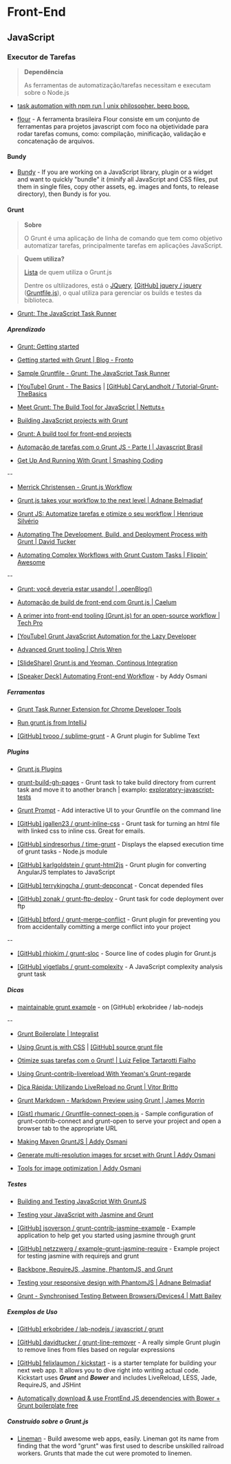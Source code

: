 # Front-End

## JavaScript

### Executor de Tarefas

> **Dependência**
> 
> As ferramentas de automatização/tarefas necessitam e executam sobre o Node.js

* [task automation with npm run | unix philosopher. beep boop.](http://substack.net/task_automation_with_npm_run)

* [flour](http://ricardo.cc/cake-flour/) - A ferramenta brasileira Flour consiste em um conjunto de ferramentas para projetos javascript com foco na objetividade para rodar tarefas comuns, como: compilação, minificação, validação e concatenação de arquivos.

#### Bundy

* [Bundy](https://github.com/michaldudek/Bundy) - If you are working on a JavaScript library, plugin or a widget and  want to quickly "bundle" it (minify all JavaScript and CSS files, put  them in single files, copy other assets, eg. images and fonts, to  release directory), then Bundy is for you.


#### Grunt

> **Sobre**
> 
> O Grunt é uma aplicação de linha de comando que tem como objetivo automatizar tarefas, principalmente tarefas em aplicações JavaScript.

> **Quem utiliza?**
> 
> [Lista](http://gruntjs.com/who-uses-grunt) de quem utiliza o Grunt.js
> 
> Dentre os ultilizadores, está o [JQuery](http://jquery.com/), [[GitHub] jquery / jquery](https://github.com/jquery/jquery) ([Gruntfile.js](https://github.com/jquery/jquery/blob/master/Gruntfile.js)), o qual utiliza para gerenciar os builds e testes da biblioteca.

* [Grunt: The JavaScript Task Runner](http://gruntjs.com/)


##### Aprendizado

* [Grunt: Getting started](https://github.com/gruntjs/grunt/wiki/Getting-started)

* [Getting started with Grunt | Blog - Fronto](http://fronto.be/blog/detail/getting-started-with-grunt)

* [Sample Gruntfile - Grunt: The JavaScript Task Runner](http://gruntjs.com/sample-gruntfile)

* [[YouTube] Grunt - The Basics](https://www.youtube.com/watch?v=q3Sqljpr-Vc) | [[GitHub] CaryLandholt / Tutorial-Grunt-TheBasics](https://github.com/CaryLandholt/Tutorial-Grunt-TheBasics)

* [Meet Grunt: The Build Tool for JavaScript | Nettuts+](http://net.tutsplus.com/tutorials/javascript-ajax/meeting-grunt-the-build-tool-for-javascript/)

* [Building JavaScript projects with Grunt](http://ruudud.github.com/2012/12/22/grunt/)

* [Grunt: A build tool for front-end projects](http://frederic-hemberger.de/artikel/grunt-buildtool-for-frontend-projects/)

* [Automação de tarefas com o Grunt JS - Parte I | Javascript Brasil](http://javascriptbrasil.com/2013/10/08/automacao-de-tarefas-com-grunt-parte-1/)

* [Get Up And Running With Grunt | Smashing Coding](http://coding.smashingmagazine.com/2013/10/29/get-up-running-grunt/)

--

* [Merrick Christensen - Grunt.js Workflow](http://merrickchristensen.com/articles/gruntjs-workflow.html)

* [Grunt.js takes your workflow to the next level | Adnane Belmadiaf](http://daker.me/2013/06/gruntjs-takes-your-workflow-to-the-next-level.html)

* [Grunt JS: Automatize tarefas e otimize o seu workflow | Henrique Silvério](http://blog.henriquesilverio.com/javascript-e-jquery/grunt-js-automatize-tarefas-e-otimize-o-seu-workflow/)

* [Automating The Development, Build, and Deployment Process with Grunt | David Tucker](http://davidtucker.net/articles/automating-with-grunt/)

* [Automating Complex Workflows with Grunt Custom Tasks | Flippin' Awesome](http://flippinawesome.org/2013/09/23/automating-complex-workflows-with-grunt-custom-tasks/)

--

* [Grunt: você deveria estar usando! | .openBlog()](http://openblog.github.com/2013/03/22/grunt/)

* [Automação de build de front-end com Grunt.js | Caelum](http://blog.caelum.com.br/automacao-de-build-de-front-end-com-grunt-js/)

* [A primer into front-end tooling (Grunt.js) for an open-source workflow | Tech Pro](http://tech.pro/tutorial/1456/a-primer-into-front-end-tooling-gruntjs-for-an-open-source-workflow)

* [[YouTube] Grunt JavaScript Automation for the Lazy Developer](https://www.youtube.com/watch?v=bntNYzCrzvE)

* [Advanced Grunt tooling | Chris Wren](http://chrisawren.com/posts/Advanced-Grunt-tooling)

* [[SlideShare] Grunt.js and Yeoman, Continous Integration](http://www.slideshare.net/DavidAm/gruntjs-and-yeoman-continous-integration)

* [[Speaker Deck] Automating Front-end Workflow](https://speakerdeck.com/addyosmani/automating-front-end-workflow) - by Addy Osmani


##### Ferramentas

* [Grunt Task Runner Extension for Chrome Developer Tools](https://github.com/vladikoff/grunt-devtools)

* [Run grunt.js from IntelliJ](http://omar.gy/run-grunt-js-from-intellij/)

* [[GitHub] tvooo / sublime-grunt](https://github.com/tvooo/sublime-grunt) - A Grunt plugin for Sublime Text


##### Plugins

* [Grunt.js Plugins](http://gruntjs.com/plugins)

* [grunt-build-gh-pages](https://github.com/pajtai/grunt-build-gh-pages) - Grunt task to take build directory from current task and move it to another branch | examplo: [exploratory-javascript-tests](https://github.com/pajtai/exploratory-javascript-tests)

* [Grunt Prompt](https://github.com/dylang/grunt-prompt) - Add interactive UI to your Gruntfile on the command line

* [[GitHub] jgallen23 / grunt-inline-css](https://github.com/jgallen23/grunt-inline-css) - Grunt task for turning an html file with linked css to inline css. Great for emails.

* [[GitHub] sindresorhus / time-grunt](https://github.com/sindresorhus/time-grunt) - Displays the elapsed execution time of grunt tasks - Node.js module

* [[GitHub] karlgoldstein / grunt-html2js](https://github.com/karlgoldstein/grunt-html2js) - Grunt plugin for converting AngularJS templates to JavaScript

* [[GitHub] terrykingcha / grunt-depconcat](https://github.com/terrykingcha/grunt-depconcat) - Concat depended files

* [[GitHub] zonak / grunt-ftp-deploy](https://github.com/zonak/grunt-ftp-deploy) - Grunt task for code deployment over ftp

* [[GitHub] btford / grunt-merge-conflict](https://github.com/btford/grunt-merge-conflict) - Grunt plugin for preventing you from accidentally comitting a merge conflict into your project

--

* [[GitHub] rhiokim / grunt-sloc](https://github.com/rhiokim/grunt-sloc) - Source line of codes plugin for Grunt.js

* [[GitHub] vigetlabs / grunt-complexity](https://github.com/vigetlabs/grunt-complexity) - A JavaScript complexity analysis grunt task


##### Dicas

* [maintainable grunt example](https://github.com/erkobridee/lab-nodejs/tree/master/javascript/grunt/maintainable-grunt) - on [GitHub] erkobridee / lab-nodejs

--

* [Grunt Boilerplate | Integralist](http://integralist.co.uk/Grunt-Boilerplate.html)

* [Using Grunt.js with CSS](http://blog.pamelafox.org/2012/05/using-gruntjs-with-css.html) | [[GitHub] source grunt file](https://github.com/pamelafox/5lide/blob/master/editor/grunt.js)

* [Otimize suas tarefas com o Grunt! | Luiz Felipe Tartarotti Fialho](http://www.felipefialho.com/blog/2013/grunt-voce-deveria-estar-usando/)

* [Using Grunt-contrib-livereload With Yeoman's Grunt-regarde](http://blog.jaredlaser.com/blog/2013/05/07/using-grunt-contrib-livereload-with-yeomans-grunt-regarde)

* [Dica Rápida: Utilizando LiveReload no Grunt | Vitor Britto](http://www.vitorbritto.com/blog/utilizando-livereload-no-grunt/)

* [Grunt Markdown - Markdown Preview using Grunt | James Morrin](http://www.treasonx.com/posts/GruntMarkDown.html)

* [[Gist] rhumaric / Gruntfile-connect-open.js](https://gist.github.com/rhumaric/5577257) - Sample configuration of grunt-contrib-connect and grunt-open to serve your project and open a browser tab to the appropriate URL

* [Making Maven GruntJS | Addy Osmani](http://addyosmani.com/blog/making-maven-grunt/)

* [Generate multi-resolution images for srcset with Grunt | Addy Osmani](http://addyosmani.com/blog/generate-multi-resolution-images-for-srcset-with-grunt/)

* [Tools for image optimization | Addy Osmani](http://addyosmani.com/blog/image-optimization-tools/)


##### Testes

* [Building and Testing JavaScript With GruntJS](http://tanepiper.com/blog/2012/11/25/building-and-testing-javascript-with-gruntjs/)

* [Testing your JavaScript with Jasmine and Grunt](http://floatleft.com/notebook/testing-your-javascript-with-jasmine-and-grunt)

* [[GitHub] jsoverson / grunt-contrib-jasmine-example](https://github.com/jsoverson/grunt-contrib-jasmine-example) - Example application to help get you started using jasmine through grunt

* [[GitHub] netzzwerg / example-grunt-jasmine-require](https://github.com/netzzwerg/example-grunt-jasmine-require) - Example project for testing jasmine with requirejs and grunt

* [Backbone, RequireJS, Jasmine, PhantomJS, and Grunt](http://hdnrnzk.me/2013/01/10/backbone-requirejs-jasmine-phantomjs-and-grunt/)

* [Testing your responsive design with PhantomJS | Adnane Belmadiaf](http://daker.me/2013/07/testing-your-responsive-design-with-phantomjs.html)

* [Grunt - Synchronised Testing Between Browsers/Devices4 | Matt Bailey](http://blog.mattbailey.co/post/50337824984/grunt-synchronised-testing-between-browsers-devices)


##### Exemplos de Uso

* [[GitHub] erkobridee / lab-nodejs / javascript / grunt](https://github.com/erkobridee/lab-nodejs/tree/master/javascript/grunt)

* [[GitHub] davidtucker / grunt-line-remover](https://github.com/davidtucker/grunt-line-remover) - A really simple Grunt plugin to remove lines from files based on regular expressions

* [[GitHub] felixlaumon / kickstart](https://github.com/felixlaumon/kickstart) - is a starter template for building your next web app. It allows you to dive right into writing actual code. Kickstart uses **_Grunt_** and **_Bower_** and includes LiveReload, LESS, Jade, RequireJS, and JSHint

* [Automatically download & use FrontEnd JS dependencies with Bower + Grunt boilerplate free](http://www.blogeek.com.ar/2013/04/25/automatically-download-use-frontend-js-dependencies-with-bower-grunt-boilerplate-free/)


##### Construído sobre o Grunt.js

* [Lineman](http://www.linemanjs.com/) - Build awesome web apps, easily. Lineman got its name from finding that the word "grunt" was first used to describe unskilled railroad workers. Grunts that made the cut were promoted to linemen.

